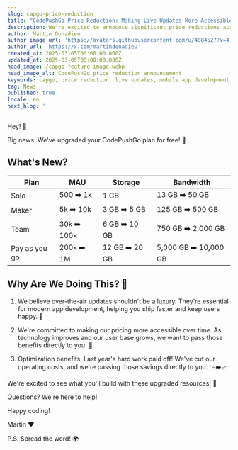 ```yaml
---
slug: capgo-price-reduction
title: "CodePushGo Price Reduction: Making Live Updates More Accessible"
description: We're excited to announce significant price reductions across all CodePushGo plans, making live updates more accessible for developers of all sizes.
author: Martin Donadieu
author_image_url: 'https://avatars.githubusercontent.com/u/4084527?v=4'
author_url: 'https://x.com/martindonadieu'
created_at: 2025-03-05T00:00:00.000Z
updated_at: 2025-03-05T00:00:00.000Z
head_image: /capgo-feature-image.webp
head_image_alt: CodePushGo price reduction announcement
keywords: capgo, price reduction, live updates, mobile app development, capacitor
tag: News
published: true
locale: en
next_blog: ''
---
```


Hey! 🎉

Big news: We've upgraded your CodePushGo plan for free! 🚀

## What's New?

| Plan | MAU | Storage | Bandwidth |
|------|-----|---------|-----------|
| Solo | 500 ➡️ 1k | 1 GB | 13 GB ➡️ 50 GB |
| Maker | 5k ➡️ 10k | 3 GB ➡️ 5 GB | 125 GB ➡️ 500 GB |
| Team | 30k ➡️ 100k | 6 GB ➡️ 10 GB | 750 GB ➡️ 2,000 GB |
| Pay as you go | 200k ➡️ 1M | 12 GB ➡️ 20 GB | 5,000 GB ➡️ 10,000 GB |

## Why Are We Doing This? 🤔

1. We believe over-the-air updates shouldn't be a luxury. They're essential for modern app development, helping you ship faster and keep users happy. 🚀

2. We're committed to making our pricing more accessible over time. As technology improves and our user base grows, we want to pass those benefits directly to you. 💖

3. Optimization benefits: Last year's hard work paid off! We've cut our operating costs, and we're passing those savings directly to you. 📉➡️📈

We're excited to see what you'll build with these upgraded resources! 🎉

Questions? We're here to help!

Happy coding!

Martin ❤️

P.S. Spread the word! 🌍

